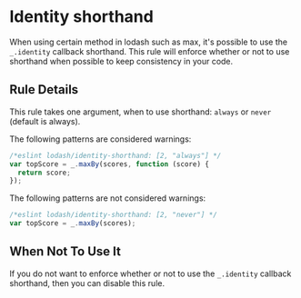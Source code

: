 # Identity shorthand

When using certain method in lodash such as max, it's possible to use the
`_.identity` callback shorthand. This rule will enforce whether or not to use
shorthand when possible to keep consistency in your code.

## Rule Details

This rule takes one argument, when to use shorthand: `always` or `never` (default is always).

The following patterns are considered warnings:

```js
/*eslint lodash/identity-shorthand: [2, "always"] */
var topScore = _.maxBy(scores, function (score) {
  return score;
});
```

The following patterns are not considered warnings:

```js
/*eslint lodash/identity-shorthand: [2, "never"] */
var topScore = _.maxBy(scores);
```

## When Not To Use It

If you do not want to enforce whether or not to use the `_.identity` callback shorthand, then you can disable this rule.
